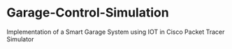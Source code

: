 # Garage-Control-Simulation
Implementation of a Smart Garage System using IOT in Cisco Packet Tracer Simulator
